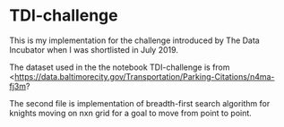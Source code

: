 # TDI-challenge
 This is my implementation for the challenge introduced by The Data Incubator when I was shortlisted in July 2019.
 
 The dataset used in the the notebook TDI-challenge is from <https://data.baltimorecity.gov/Transportation/Parking-Citations/n4ma-fj3m? 
 
 The second file is implementation of breadth-first search algorithm for knights moving on nxn grid for a goal to move from point to point.
